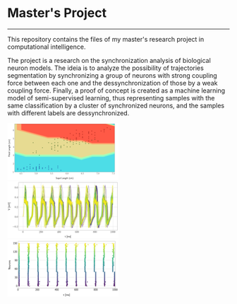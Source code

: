 # Master's Project
--------------------
This repository contains the files of my master's research project in computational intelligence. 

The project is a research on the synchronization analysis of biological neuron models. The ideia is to analyze the possibility of trajectories segmentation by synchronizing a group of neurons with strong coupling force between each one and the dessynchronization of those by a weak coupling force. Finally, a proof of concept is created as a machine learning model of semi-supervised learning, thus representing samples with the same classification by a cluster of synchronized neurons, and the samples with different labels are dessynchronized.

<img src="imgs/contour.png" width=50% height=50%>
<img src="imgs/trajectories.png" width=50% height=50%>
<img src="imgs/activity.png" width=50% height=50%>